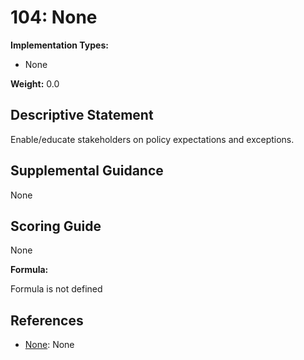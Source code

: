 # 104: None

**Implementation Types:**

- None

**Weight:** 0.0

## Descriptive Statement

Enable/educate stakeholders on policy expectations and exceptions.

## Supplemental Guidance

None

## Scoring Guide

None

**Formula:**

Formula is not defined

## References

- [None](None): None

